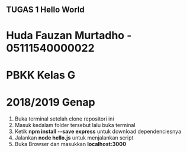 ## TUGAS 1 Hello World

# Huda Fauzan Murtadho - 05111540000022
# PBKK Kelas G 
# 2018/2019 Genap

1. Buka terminal setelah clone repositori ini
2. Masuk kedalam folder tersebut lalu buka terminal
3. Ketik **npm install --save express** untuk download dependenciesnya
4. Jalankan **node hello.js** untuk menjalankan script
5. Buka Browser dan masukkan **localhost:3000** 
